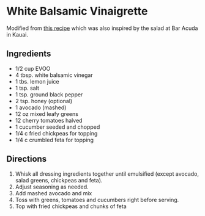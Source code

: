 # White Balsamic Vinaigrette

Modified from [this recipe](https://erinobrien.life/creamy-cucumber-salad-with-crunchy-chickpeas/) which was also inspired by the salad at Bar Acuda in Kauai.

## Ingredients
- 1/2 cup EVOO
- 4 tbsp. white balsamic vinegar
- 1 tbs. lemon juice
- 1 tsp. salt
- 1 tsp. ground black pepper
- 2 tsp. honey (optional)
- 1 avocado (mashed)
- 12 oz mixed leafy greens
- 12 cherry tomatoes halved
- 1 cucumber seeded and chopped
- 1/4 c fried chickpeas for topping
- 1/4 c crumbled feta for topping

## Directions
1. Whisk all dressing ingredients together until emulsified (except avocado, salad greens, chickpeas and feta).
2. Adjust seasoning as needed.
3. Add mashed avocado and mix
4. Toss with greens, tomatoes and cucumbers right before serving.
5. Top with fried chickpeas and chunks of feta
